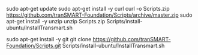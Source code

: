sudo apt-get update
sudo apt-get install -y curl
curl -o Scripts.zip https://github.com/tranSMART-Foundation/Scripts/archive/master.zip
sudo apt-get install -y unzip
unzip Scripts.zip
Scripts/install-ubuntu/InstallTransmart.sh

sudo apt-get install -y git
git clone https://github.com/tranSMART-Foundation/Scripts.git
Scripts/install-ubuntu/InstallTransmart.sh
